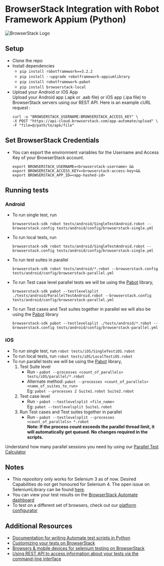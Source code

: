 # BrowserStack Integration with Robot Framework Appium (Python)

![BrowserStack Logo](https://d98b8t1nnulk5.cloudfront.net/production/images/layout/logo-header.png?1469004780) 

## Setup
* Clone the repo
* Install dependencies  
  * `pip install robotframework==3.2.2`
  * `pip install --upgrade robotframework-appiumlibrary`
  * `pip install robotframework-pabot`
  * `pip install browserstack-local`
* Upload your Android or iOS App
<br/>Upload your Android app (.apk or .aab file) or iOS app (.ipa file) to BrowserStack servers using our REST API. Here is an example cURL request :
    ```
    curl -u "BROWSERSTACK_USERNAME:BROWSERSTACK_ACCESS_KEY" \
    -X POST "https://api-cloud.browserstack.com/app-automate/upload" \
    -F "file=@/path/to/apk/file"
    ```

## Set BrowserStack Credentials 
* You can export the environment variables for the Username and Access Key of your BrowserStack account. 

  ```
  export BROWSERSTACK_USERNAME=<browserstack-username> &&
  export BROWSERSTACK_ACCESS_KEY=<browserstack-access-key>&&
  export BROWSERSTACK_APP_ID=<app-hashed-id>
  ```

## Running tests
### Android
* To run single test, run 
   ```
   browserstack-sdk robot tests/android/SingleTestAndroid.robot --browserstack.config tests/android/config/browserstack-single.yml
   ```
* To run local tests, run 
   ```
   browserstack-sdk robot tests/android/SingleTestAndroid.robot --browserstack.config tests/android/config/browserstack-single.yml
   ```
* To run test suites in parallel
   ```
   browserstack-sdk robot tests/android/*.robot --browserstack.config tests/android/config/browserstack-parallel.yml
   ```
* To run Test case level parallel tests we will be using the [Pabot](https://pabot.org/) library, 
   ```
   browserstack-sdk pabot --testlevelsplit ./tests/android/ParallelTestAndroid.robot --browserstack.config tests/android/config/browserstack-parallel.yml  
   ```
* To run Test cases and Test suites together in parallel we will also be using the [Pabot](https://pabot.org/) library
   ```
   browserstack-sdk pabot --testlevelsplit ./tests/android/*.robot --browserstack.config tests/android/config/browserstack-parallel.yml  
   ```
     
### iOS
* To run single test, run `robot tests/iOS/SingleTestiOS.robot`
* To run local tests, run `robot tests/iOS/LocalTestiOS.robot`
* To run parallel tests we will be using the [Pabot](https://pabot.org/) library, 
  1. Test Suite level
     * Run - `pabot --processes <count_of_parallels> tests/iOS/parallel/*.robot`
     * Alternate method: `pabot --processes <count_of_parallels> <name_of_suites_to_run>`
         <br/>Eg: `pabot --processes 2 Suite1.robot Suite2.robot`
  2. Test case level
     * Run - `pabot --testlevelsplit <file_name>` <br/>Eg:  `pabot --testlevelsplit Suite1.robot`
  3. Run Test cases and Test suites together in parallel
     * Run - `pabot --testlevelsplit --processes <count_of_parallels> *.robot`
     <br/>**Note: If the process count exceeds the parallel thread limit, it will automatically get queued. No changes required in the scripts.**

Understand how many parallel sessions you need by using our [Parallel Test Calculator](https://www.browserstack.com/automate/parallel-calculator?ref=github)

## Notes
* This repository only works for Selenium 3 as of now. Desired Capabilities do not get honoured for Selenium 4. The open issue on SeleniumLibrary can be found [here](https://github.com/robotframework/SeleniumLibrary/issues/1774).
* You can view your test results on the [BrowserStack Automate dashboard](https://www.browserstack.com/automate)
* To test on a different set of browsers, check out our [platform configurator](https://www.browserstack.com/automate/java#setting-os-and-browser)

## Additional Resources
* [Documentation for writing Automate test scripts in Python](https://www.browserstack.com/automate/python)
* [Customizing your tests on BrowserStack](https://www.browserstack.com/automate/capabilities)
* [Browsers & mobile devices for selenium testing on BrowserStack](https://www.browserstack.com/list-of-browsers-and-platforms?product=automate)
* [Using REST API to access information about your tests via the command-line interface](https://www.browserstack.com/automate/rest-api)